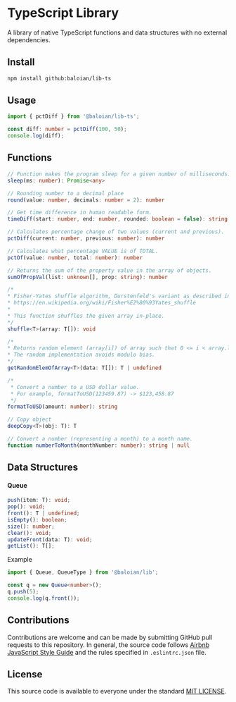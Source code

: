 # TypeScript Library
A library of native TypeScript functions and data structures with no external dependencies.

## Install
```bash
npm install github:baloian/lib-ts
```

## Usage
```typescript
import { pctDiff } from '@baloian/lib-ts';

const diff: number = pctDiff(100, 50);
console.log(diff);
```

## Functions
```typescript
// Function makes the program sleep for a given number of milliseconds.
sleep(ms: number): Promise<any>

// Rounding number to a decimal place
round(value: number, decimals: number = 2): number

// Get time difference in human readable form.
timeDiff(start: number, end: number, rounded: boolean = false): string

// Calculates percentage change of two values (current and previous).
pctDiff(current: number, previous: number): number

// Calculates what percentage VALUE is of TOTAL.
pctOf(value: number, total: number): number

// Returns the sum of the property value in the array of objects.
sumOfPropVal(list: unknown[], prop: string): number

/*
* Fisher-Yates shuffle algorithm, Durstenfeld's variant as described in
* https://en.wikipedia.org/wiki/Fisher%E2%80%93Yates_shuffle
*
* This function shuffles the given array in-place.
*/
shuffle<T>(array: T[]): void

/*
* Returns random element (array[i]) of array such that 0 <= i < array.length
* The random implementation avoids modulo bias.
*/
getRandomElemOfArray<T>(data: T[]): T | undefined

/*
 * Convert a number to a USD dollar value.
 * For example, formatToUSD(123459.87) -> $123,458.87
 */
formatToUSD(amount: number): string

// Copy object
deepCopy<T>(obj: T): T

// Convert a number (representing a month) to a month name.
function numberToMonth(monthNumber: number): string | null
```

## Data Structures
#### Queue
```typescript
push(item: T): void;
pop(): void;
front(): T | undefined;
isEmpty(): boolean;
size(): number;
clear(): void;
updateFront(data: T): void;
getList(): T[];
```
Example
```typescript
import { Queue, QueueType } from '@baloian/lib';

const q = new Queue<number>();
q.push(5);
console.log(q.front());
```

## Contributions
Contributions are welcome and can be made by submitting GitHub pull requests
to this repository. In general, the source code follows
[Airbnb JavaScript Style Guide](https://github.com/airbnb/javascript) and the
rules specified in `.eslintrc.json` file.


## License
This source code is available to everyone under the standard
[MIT LICENSE](https://github.com/baloian/marcal/blob/master/LICENSE).
